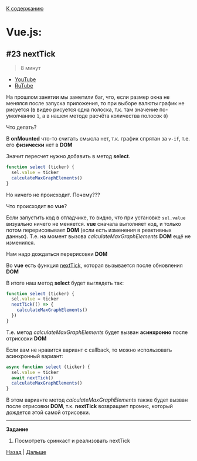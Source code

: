 [К содержанию](../readme.md#введение-в-web-разработку)

# Vue.js:

## #23 nextTick

>8 минут

* [YouTube](https://www.youtube.com/watch?v=zluGw3aJAMs&list=PLvTBThJr861yMBhpKafII3HZLAYujuNWw&index=24)
* [RuTube](https://rutube.ru/video/d1f23398c50206075d021fcd94e70c7e/)

На прошлом занятии мы заметили баг, что, если размер окна не менялся после запуска приложения, то при выборе валюты график не рисуется (в видео рисуется одна полоска, т.к. там значение по-умолчанию `1`, а в нашем методе расчёта количества полосок `0`)

Что делать?

В **onMounted** что-то считать смысла нет, т.к. график спрятан за `v-if`, т.е. его **физически** нет в **DOM**

Значит пересчет нужно добавить в метод **select**. 

```js
function select (ticker) {
  sel.value = ticker
  calculateMaxGraphElements()    
}
```

Но ничего не происходит. Почему???

Что происходит во **vue**?

Если запустить код в отладчике, то видно, что при установке `sel.value` визуально ничего не меняется. **vue** сначала выполняет код, и только потом перерисовывает **DOM** (если есть изменения в реактивных данных). Т.е. на момент вызова _calculateMaxGraphElements_ **DOM** ещё не изменился.

Нам надо дождаться перерисовки **DOM**

Во **vue** есть функция [nextTick](https://ru.vuejs.org/api/general.html#nexttick), которая вызывается после обновления **DOM**

В итоге наш метод **select** будет выглядеть так:

```js
function select (ticker) {
  sel.value = ticker
  nextTick(() => {
    calculateMaxGraphElements()    
  })
}
```

Т.е. метод _calculateMaxGraphElements_ будет вызван **асинхронно** после отрисовки **DOM**

Если вам не нравится вариант с callback, то можно использовать асинхронный вариант:

```js
async function select (ticker) {
  sel.value = ticker
  await nextTick()
  calculateMaxGraphElements()    
}
```

В этом варианте метод _calculateMaxGraphElements_ также будет вызван после отрисовки **DOM**, т.к. **nextTick** возвращает промис, который дождется этой самой отрисовки.

---

**Задание**

1. Посмотреть сринкаст и реализовать nextTick

[Назад](./web_12.md) | [Дальше](./web_14.md)
